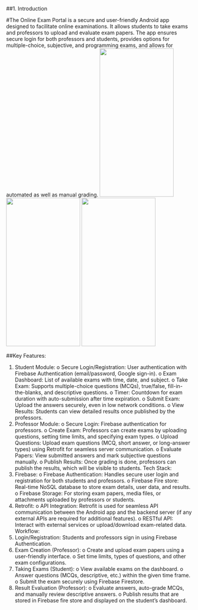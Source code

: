 ##1.	Introduction

#The Online Exam Portal is a secure and user-friendly Android app designed to facilitate online examinations. It allows students to take exams and professors to upload and evaluate exam papers. The app ensures secure login for both professors and students, provides options for multiple-choice, subjective, and programming exams, and allows for automated as well as manual grading.
<img src="https://github.com/user-attachments/assets/5afd4d6d-7274-406c-9a6f-94f2b85727eb" width="200" height="400">
<img src="https://github.com/user-attachments/assets/3efce92a-9d94-450a-934c-bec6b100c94b" width="200" height="400">
<img src="https://github.com/user-attachments/assets/3050b689-d0b3-46d9-b3ac-aed11fb1afd2" width="200" height="400">

##Key Features:
1.	Student Module:
o	Secure Login/Registration: User authentication with Firebase Authentication (email/password, Google sign-in).
o	Exam Dashboard: List of available exams with time, date, and subject.
o	Take Exam: Supports multiple-choice questions (MCQs), true/false, fill-in-the-blanks, and descriptive questions.
o	Timer: Countdown for exam duration with auto-submission after time expiration.
o	Submit Exam: Upload the answers securely, even in low network conditions.
o	View Results: Students can view detailed results once published by the professors.
2.	Professor Module:
o	Secure Login: Firebase authentication for professors.
o	Create Exam: Professors can create exams by uploading questions, setting time limits, and specifying exam types.
o	Upload Questions: Upload exam questions (MCQ, short answer, or long-answer types) using Retrofit for seamless server communication.
o	Evaluate Papers: View submitted answers and mark subjective questions manually.
o	Publish Results: Once grading is done, professors can publish the results, which will be visible to students.
Tech Stack:
1.	Firebase:
o	Firebase Authentication: Handles secure user login and registration for both students and professors.
o	Firebase Fire store: Real-time NoSQL database to store exam details, user data, and results.
o	Firebase Storage: For storing exam papers, media files, or attachments uploaded by professors or students.
2.	Retrofit:
o	API Integration: Retrofit is used for seamless API communication between the Android app and the backend server (if any external APIs are required for additional features).
o	RESTful API: Interact with external services or upload/download exam-related data.
Workflow:
1.	Login/Registration: Students and professors sign in using Firebase Authentication.
2.	Exam Creation (Professor):
o	Create and upload exam papers using a user-friendly interface.
o	Set time limits, types of questions, and other exam configurations.
3.	Taking Exams (Student):
o	View available exams on the dashboard.
o	Answer questions (MCQs, descriptive, etc.) within the given time frame.
o	Submit the exam securely using Firebase Firestore.
4.	Result Evaluation (Professor):
o	Evaluate answers, auto-grade MCQs, and manually review descriptive answers.
o	Publish results that are stored in Firebase fire store and displayed on the student’s dashboard.
